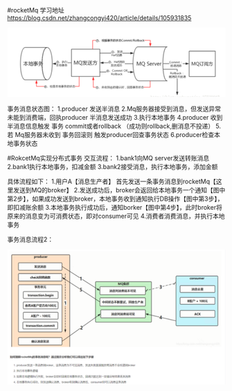 
#rocketMq 学习地址
https://blog.csdn.net/zhangcongyi420/article/details/105931835

![img.png](src/main/resources/static/img/img.png)

事务消息状态图：
1.producer 发送半消息
2.Mq服务器接受到消息，但发送异常未能到消费端，回执producer 半消息发送成功
3.执行本地事务
4.producer 收到半消息信息触发 事务 commit或者rollback  （成功则rollback,删消息不投递）
5.若 Mq服务器未收到 事务回滚则 触发producer回查事务状态
6.producer检查本地事务状态

#RokcetMq实现分布式事务
交互流程：
1.bank1向MQ server发送转账消息
2.bank1执行本地事务，扣减金额
3.bank2接受消息，执行本地事务，添加金额

具体流程如下：
1.用户A【消息生产者】 首先发送一条事务消息到rocketMq【这里发送到MQ的broker】
2.发送成功后，broker会返回给本地事务一个通知【图中第2步】，如果成功发送到broker，本地事务收到通知执行DB操作【图中第3步】，即扣减账余额
3.本地事务执行成功后，通知borker【图中第4步】，此时broker将原来的消息变为可消费状态，即对consumer可见
4.消费者消费消息，并执行本地事务

事务消息流程2：


![img.png](src/main/resources/static/img/transaction2.png)
